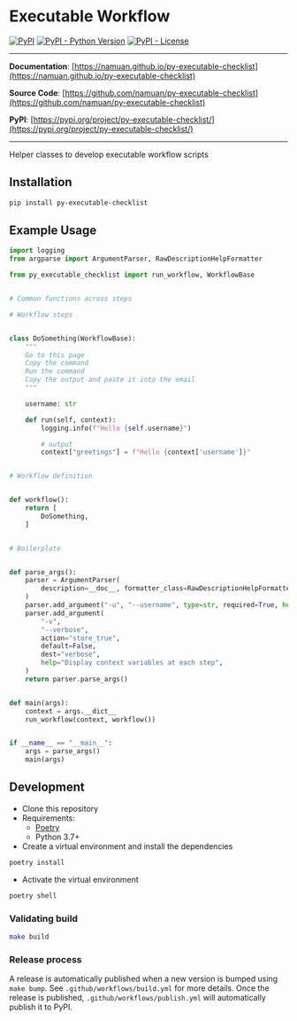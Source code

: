 # Executable Workflow

[![PyPI](https://img.shields.io/pypi/v/py-executable-checklist?style=flat-square)](https://pypi.python.org/pypi/py-executable-checklist/)
[![PyPI - Python Version](https://img.shields.io/pypi/pyversions/py-executable-checklist?style=flat-square)](https://pypi.python.org/pypi/py-executable-checklist/)
[![PyPI - License](https://img.shields.io/pypi/l/py-executable-checklist?style=flat-square)](https://pypi.python.org/pypi/py-executable-checklist/)


---

**Documentation**: [https://namuan.github.io/py-executable-checklist](https://namuan.github.io/py-executable-checklist)

**Source Code**: [https://github.com/namuan/py-executable-checklist](https://github.com/namuan/py-executable-checklist)

**PyPI**: [https://pypi.org/project/py-executable-checklist/](https://pypi.org/project/py-executable-checklist/)

---

Helper classes to develop executable workflow scripts

## Installation

```sh
pip install py-executable-checklist
```

## Example Usage

```python
import logging
from argparse import ArgumentParser, RawDescriptionHelpFormatter

from py_executable_checklist import run_workflow, WorkflowBase


# Common functions across steps

# Workflow steps


class DoSomething(WorkflowBase):
    """
    Go to this page
    Copy the command
    Run the command
    Copy the output and paste it into the email
    """

    username: str

    def run(self, context):
        logging.info(f"Hello {self.username}")

        # output
        context["greetings"] = f"Hello {context['username']}"


# Workflow definition


def workflow():
    return [
        DoSomething,
    ]


# Boilerplate


def parse_args():
    parser = ArgumentParser(
        description=__doc__, formatter_class=RawDescriptionHelpFormatter
    )
    parser.add_argument("-u", "--username", type=str, required=True, help="User name")
    parser.add_argument(
        "-v",
        "--verbose",
        action="store_true",
        default=False,
        dest="verbose",
        help="Display context variables at each step",
    )
    return parser.parse_args()


def main(args):
    context = args.__dict__
    run_workflow(context, workflow())


if __name__ == "__main__":
    args = parse_args()
    main(args)
```

## Development

* Clone this repository
* Requirements:
  * [Poetry](https://python-poetry.org/)
  * Python 3.7+
* Create a virtual environment and install the dependencies

```sh
poetry install
```

* Activate the virtual environment

```sh
poetry shell
```

### Validating build

```sh
make build
```

### Release process

A release is automatically published when a new version is bumped using `make bump`.
See `.github/workflows/build.yml` for more details.
Once the release is published, `.github/workflows/publish.yml` will automatically publish it to PyPI.
